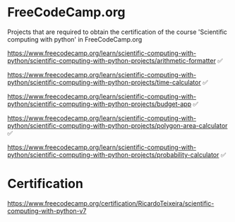 # FreeCodeCamp.org

Projects that are required to obtain the certification of the course 'Scientific computing with python' in FreeCodeCamp.org

https://www.freecodecamp.org/learn/scientific-computing-with-python/scientific-computing-with-python-projects/arithmetic-formatter ✅

https://www.freecodecamp.org/learn/scientific-computing-with-python/scientific-computing-with-python-projects/time-calculator ✅

https://www.freecodecamp.org/learn/scientific-computing-with-python/scientific-computing-with-python-projects/budget-app ✅

https://www.freecodecamp.org/learn/scientific-computing-with-python/scientific-computing-with-python-projects/polygon-area-calculator ✅

https://www.freecodecamp.org/learn/scientific-computing-with-python/scientific-computing-with-python-projects/probability-calculator ✅

# Certification

https://www.freecodecamp.org/certification/RicardoTeixeira/scientific-computing-with-python-v7
